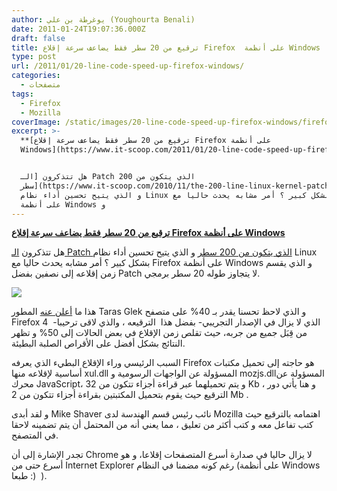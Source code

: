```yaml
---
author: يوغرطة بن علي (Youghourta Benali)
date: 2011-01-24T19:07:36.000Z
draft: false
title: ترقيع من 20 سطر فقط يضاعف سرعة إقلاع Firefox  على أنظمة Windows
type: post
url: /2011/01/20-line-code-speed-up-firefox-windows/
categories:
  - متصفحات
tags:
  - Firefox
  - Mozilla
coverImage: /static/images/20-line-code-speed-up-firefox-windows/firefox-speed.jpg
excerpt: >-
  **[ترقيع من 20 سطر فقط يضاعف سرعة إقلاع Firefox على أنظمة
  Windows](https://www.it-scoop.com/2011/01/20-line-code-speed-up-firefox-windows)**


  هل تتذكرون [الـ Patch الذي يتكون من 200
  سطر](https://www.it-scoop.com/2010/11/the-200-line-linux-kernel-patch-that-does-wonders/)
  و الذي يتيح تحسين أداء نظام Linux بشكل كبير ؟ أمر مشابه يحدث حاليا مع Firefox
  على أنظمة Windows و
---
```

**[ترقيع من 20 سطر فقط يضاعف سرعة إقلاع Firefox على أنظمة Windows](https://www.it-scoop.com/2011/01/20-line-code-speed-up-firefox-windows)**

هل تتذكرون [الـ Patch الذي يتكون من 200 سطر](https://www.it-scoop.com/2010/11/the-200-line-linux-kernel-patch-that-does-wonders/) و الذي يتيح تحسين أداء نظام Linux بشكل كبير ؟ أمر مشابه يحدث حاليا مع Firefox على أنظمة Windows و الذي يقسم زمن إقلاعه إلى نصفين بفضل Patch لا يتجاوز طوله 20 سطر برمجي.

![](/static/images/20-line-code-speed-up-firefox-windows/firefox-speed.jpg)

هذا ما [أعلن عنه](https://bugzilla.mozilla.org/show_bug.cgi?id=627591) المطور Taras Glek و الذي لاحظ تحسنا يقدر بـ 40% على متصفح Firefox 4  -الذي لا يزال في الإصدار التجريبي- بفضل هذا  الترقيعه ، والذي لاقى ترحيبا من قِبَل جميع من جربه، حيث تقلص زمن الإقلاع في بعض الحالات إلى 50% و تظهر النتائج بشكل أفضل على الأقراص الصلبة البطيئة.

السبب الرئيسي وراء الإقلاع البطيء الذي يعرفه Firefox هو حاجته إلى تحميل مكتبات أساسية لإقلاعه منها xul.dll المسؤولة عن الواجهات الرسومية و mozjs.dllالمسؤولة عن محرك JavaScript، و يتم تحميلهما عبر قراءة أجزاء تتكون من 32 Kb ، و هنا يأتي دور الترقيع حيث يقوم بتحميل المكتبتين بقراءة أجزاء تتكون من 2 Mb .

و لقد أبدى Mike Shaver نائب رئيس قسم الهندسة لدى Mozilla اهتمامه بالترقيع حيث كتب تفاعل معه و كتب أكثر من تعليق ، مما يعني أنه من المحتمل أن يتم تضمينه لاحقا في المتصفح.

تجدر الإشارة إلى أن Chrome لا يزال حاليا في صدارة أسرع المتصفحات إقلاعا، و هو أسرع حتى من Internet Explorer رغم كونه مضمنا في النظام (على أنظمة Windows طبعا :)  ).
